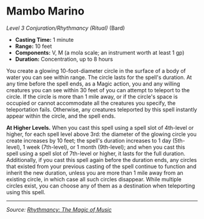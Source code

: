 # Mambo Marino

_Level 3 Conjuration/Rhythmancy (Ritual)_ (Bard)

- **Casting Time:** 1 minute
- **Range:** 10 feet
- **Components:** V, M (a mola scale; an instrument worth at least 1 gp)
- **Duration:** Concentration, up to 8 hours

You create a glowing 10-foot-diameter circle in the surface of a body of water you can see within range. The circle lasts for the spell's duration. At any time before the spell ends, as a Magic action, you and any willing creatures you can see within 30 feet of you can attempt to teleport to the circle. If the circle is more than 1 mile away, or if the circle's space is occupied or cannot accommodate all the creatures you specify, the teleportation fails. Otherwise, any creatures teleported by this spell instantly appear within the circle, and the spell ends.

**At Higher Levels.** When you cast this spell using a spell slot of 4th-level or higher, for each spell level above 3rd: the diameter of the glowing circle you create increases by 10 feet; the spell's duration increases to 1 day (5th-level), 1 week (7th-level), or 1 month (9th-level); and when you cast this spell using a spell slot of 7th-level or higher, it lasts for the full duration. Additionally, if you cast this spell again before the duration ends, any circles that existed from your previous casting of the spell continue to function and inherit the new duration, unless you are more than 1 mile away from an existing circle, in which case all such circles disappear. While multiple circles exist, you can choose any of them as a destination when teleporting using this spell.

---

_Source: [Rhythmancy: The Magic of Music](https://github.com/mpanighetti/dnd5e-rhythmancy)_
